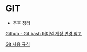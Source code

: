 # GIT

* 추후 정리

[Github - Git bash 터미널 계정 변경 참고](https://meaownworld.tistory.com/78)

[Git 사용 규칙](https://tttsss77.tistory.com/58)